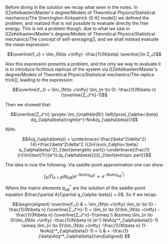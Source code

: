 Before diving in the solution we recap what seen in the notes.
In [[Zettelkasten/Master's degree/Models of Theoretical Physics/Statistical mechanics/The Sherrington-Kirkpatrick (S-K) model]] we defined the problem, and realized that is not possible to evaluate directly the free energy.
This is not a problem though, due to what we saw in [[Zettelkasten/Master's degree/Models of Theoretical Physics/Statistical mechanics/The concept of self-averaging]], and we shall instead evaluate the mean expression:

$$\overline{f_J} = \lim_{N\to +\infty}
-\frac{1}{N\beta} \overline{\ln Z_J}$$

Also this expression presents a problem, and the only we way to evaluate it is to introduce fictitious replicas of the system via [[Zettelkasten/Master's degree/Models of Theoretical Physics/Statistical mechanics/The replica trick]], leading to the expression: 

$$\overline{f_J} = \lim_{N\to +\infty}
\lim_{n \to 0} -\frac{1}{N\beta n} (\overline{Z_J^n}-1)$$

Then we showed that:

$$\overline{Z_J^n} \propto \int_{\mathbb{R}} \left(\prod_{\alpha<\beta} dq_{\alpha\beta}\right)e^{-NnA(q_{\alpha\beta})}$$

With:

$$A(q_{\alpha\beta}) = \underbrace{-\frac{\beta^2\delta^2}{4}+\frac{\beta^2\delta^2 }{2n}\sum_{\alpha<\beta} q_{\alpha\beta}^2}_{\text{energetic part}}-\underbrace{\frac{1}{n}\ln(\text{Tr}(e^{L(q_{\alpha\beta})}))}_{\text{entropic part}}$$

The idea is now the following. Via saddle-point approximation one can show

$$ \int_{\mathbb{R}} \left(\prod_{\alpha<\beta} dq_{\alpha\beta}\right)e^{-NnA(q_{\alpha\beta})} \simeq e^{-NnA(q^*_{\alpha\beta})} $$

Where the matrix elements $q^*_{\alpha\beta}$ are the solution of the saddle-point equation $\frac{\partial A}{\partial q_{\alpha \beta}} = 0$.
So if we recap:

$$\begin{aligned} \overline{f_J} & = \lim_{N\to +\infty}
\lim_{n \to 0} -\frac{1}{N\beta n} (\overline{Z_J^n}-1) = 
\lim_{n \to 0}\lim_{N\to +\infty} -\frac{1}{N\beta n} (\overline{Z_J^n}-1)\simeq \\ &\simeq \lim_{n \to 0}\lim_{N\to +\infty} -\frac{1}{N\beta n} (e^{-NnA(q^*_{\alpha\beta})}-1) \simeq \lim_{n \to 0}\lim_{N\to +\infty} -\frac{1}{N\beta n} (1-NnA(q^*_{\alpha\beta})-1) = \\ & = -\frac{1}{\beta}A(q^*_{\alpha\beta})\end{aligned}  $$

